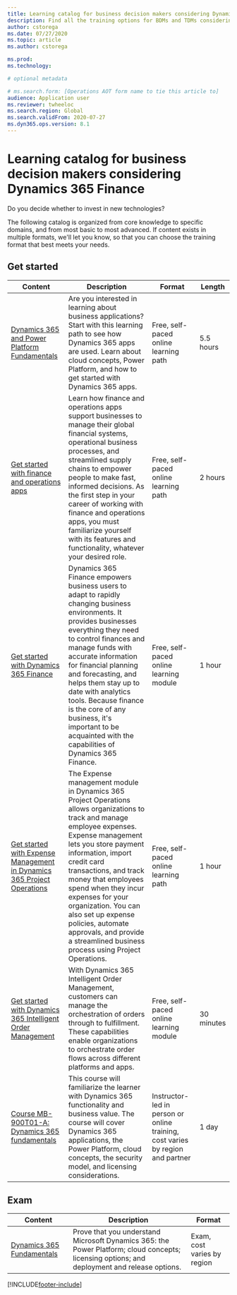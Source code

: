 ```yaml
---
title: Learning catalog for business decision makers considering Dynamics 365 Finance
description: Find all the training options for BDMs and TDMs considering Dynamics 365 Finance.
author: cstorega
ms.date: 07/27/2020
ms.topic: article
ms.author: cstorega

ms.prod:
ms.technology:

# optional metadata

# ms.search.form: [Operations AOT form name to tie this article to]
audience: Application user
ms.reviewer: twheeloc
ms.search.region: Global
ms.search.validFrom: 2020-07-27
ms.dyn365.ops.version: 8.1
---
```


# Learning catalog for business decision makers considering Dynamics 365 Finance

Do you decide whether to invest in new technologies?

The following catalog is organized from core knowledge to specific domains, and from most basic to most advanced. If content exists in multiple formats, we'll let you know, so that you can choose the training format that best meets your needs.

## Get started<a name="get-started"></a>

| Content | Description | Format | Length |
|---------|-------------|--------|--------|
| [Dynamics 365 and Power Platform Fundamentals](/learn/paths/dyn-power-plat-bus-app-fundamentals/) | Are you interested in learning about business applications? Start with this learning path to see how Dynamics 365 apps are used. Learn about cloud concepts, Power Platform, and how to get started with Dynamics 365 apps. | Free, self-paced online learning path | 5.5 hours |
| [Get started with finance and operations apps](/learn/paths/get-started-finance-operations/) | Learn how finance and operations apps support businesses to manage their global financial systems, operational business processes, and streamlined supply chains to empower people to make fast, informed decisions. As the first step in your career of working with finance and operations apps, you must familiarize yourself with its features and functionality, whatever your desired role. | Free, self-paced online learning path | 2 hours |
| [Get started with Dynamics 365 Finance](/learn/modules/get-started-financial-management-dyn365-finance/) | Dynamics 365 Finance empowers business users to adapt to rapidly changing business environments. It provides businesses everything they need to control finances and manage funds with accurate information for financial planning and forecasting, and helps them stay up to date with analytics tools. Because finance is the core of any business, it's important to be acquainted with the capabilities of Dynamics 365 Finance. | Free, self-paced online learning module | 1 hour |
| [Get started with Expense Management in Dynamics 365 Project Operations](/learn/modules/get-started-expense-management/) | The Expense management module in Dynamics 365 Project Operations allows organizations to track and manage employee expenses. Expense management lets you store payment information, import credit card transactions, and track money that employees spend when they incur expenses for your organization. You can also set up expense policies, automate approvals, and provide a streamlined business process using Project Operations. | Free, self-paced online learning path | 1 hour |
| [Get started with Dynamics 365 Intelligent Order Management](/learn/modules/get-started-intelligent-order-management/) | With Dynamics 365 Intelligent Order Management, customers can manage the orchestration of orders through to fulfillment. These capabilities enable organizations to orchestrate order flows across different platforms and apps. | Free, self-paced online learning module | 30 minutes |
| [Course MB-900T01-A: Dynamics 365 fundamentals](https://www.microsoft.com/learning/course.aspx?cid=MB-900T01) | This course will familiarize the learner with Dynamics 365 functionality and business value. The course will cover Dynamics 365 applications, the Power Platform, cloud concepts, the security model, and licensing considerations. | Instructor-led in person or online training, cost varies by region and partner | 1 day |

## Exam<a name="exam"></a>

| Content | Description | Format |
|---------|-------------|--------|
| [Dynamics 365 Fundamentals](/learn/certifications/d365-fundamentals?wt.mc_id=learningredirect_certs-web-wwl) | Prove that you understand Microsoft Dynamics 365: the Power Platform; cloud concepts; licensing options; and deployment and release options. | Exam, cost varies by region |

[!INCLUDE[footer-include](../../includes/footer-banner.md)]
